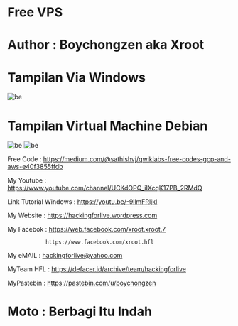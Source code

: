 # Free VPS

# Author : Boychongzen aka Xroot

# Tampilan Via Windows
![be](https://raw.githubusercontent.com/boychongzen18/Free_VPS/master/vps.jpg)
# Tampilan Virtual Machine Debian
![be](https://raw.githubusercontent.com/boychongzen18/Free_VPS/master/root.jpg)
![be](https://raw.githubusercontent.com/boychongzen18/Free_VPS/master/install.jpg)

Free Code : https://medium.com/@sathishvj/qwiklabs-free-codes-gcp-and-aws-e40f3855ffdb


My Youtube    : https://www.youtube.com/channel/UCKdOPQ_iIXcqK17PB_2RMdQ

Link Tutorial Windows : https://youtu.be/-9llmFRljkI

My Website    : https://hackingforlive.wordpress.com

My Facebok    : https://web.facebook.com/xroot.xroot.7

                https://www.facebook.com/xroot.hfl

My eMAIL      : hackingforlive@yahoo.com

MyTeam HFL    : https://defacer.id/archive/team/hackingforlive

MyPastebin     : https://pastebin.com/u/boychongzen

# Moto : Berbagi Itu Indah
